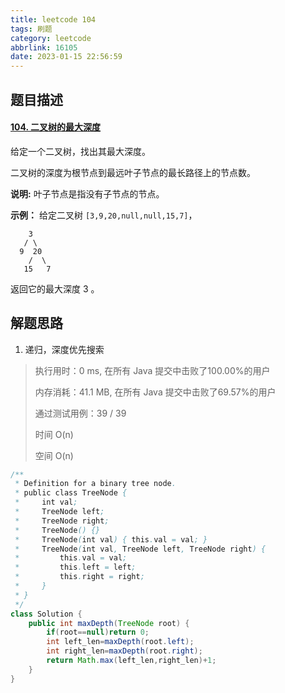 ```yaml
---
title: leetcode 104
tags: 刷题
category: leetcode
abbrlink: 16105
date: 2023-01-15 22:56:59
---
```


## 题目描述

#### [104. 二叉树的最大深度](https://leetcode.cn/problems/maximum-depth-of-binary-tree/)



给定一个二叉树，找出其最大深度。

二叉树的深度为根节点到最远叶子节点的最长路径上的节点数。

**说明:** 叶子节点是指没有子节点的节点。

**示例：**
给定二叉树 `[3,9,20,null,null,15,7]`，

```
    3
   / \
  9  20
    /  \
   15   7
```

返回它的最大深度 3 。



## 解题思路

1. 递归，深度优先搜索

> 执行用时：0 ms, 在所有 Java 提交中击败了100.00%的用户
>
> 内存消耗：41.1 MB, 在所有 Java 提交中击败了69.57%的用户
>
> 通过测试用例：39 / 39
>
> 时间 O(n)
>
> 空间 O(n)

```java
/**
 * Definition for a binary tree node.
 * public class TreeNode {
 *     int val;
 *     TreeNode left;
 *     TreeNode right;
 *     TreeNode() {}
 *     TreeNode(int val) { this.val = val; }
 *     TreeNode(int val, TreeNode left, TreeNode right) {
 *         this.val = val;
 *         this.left = left;
 *         this.right = right;
 *     }
 * }
 */
class Solution {
    public int maxDepth(TreeNode root) {
        if(root==null)return 0;
        int left_len=maxDepth(root.left);
        int right_len=maxDepth(root.right);
        return Math.max(left_len,right_len)+1;
    }
}
```